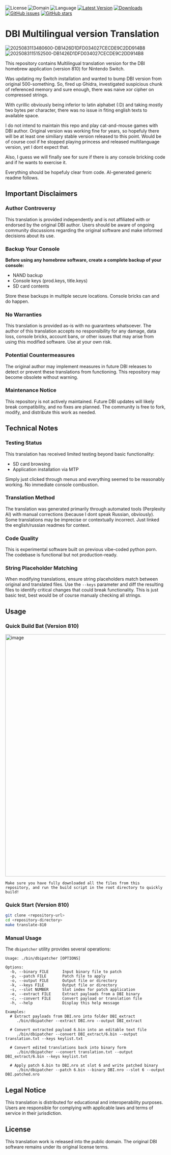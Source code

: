 ![License](https://img.shields.io/badge/license-GPLv2.0-brightgreen.svg)
![Domain](https://img.shields.io/badge/Software%20Development-blue.svg)
![Language](https://img.shields.io/badge/Language-C%20%2F%20C%2B%2B-lightgrey.svg)
[![Latest Version](https://img.shields.io/github/v/release/sskyNS/DBIPatcher?label=latest%20version&color=blue)](https://github.com/sskyNS/DBIPatcher/releases/latest)
[![Downloads](https://img.shields.io/github/downloads/sskyNS/DBIPatcher/total?color=6f42c1)](https://github.com/sskyNS/DBIPatcher/graphs/traffic)
[![GitHub issues](https://img.shields.io/github/issues/sskyNS/DBIPatcher?color=222222)](https://github.com/sskyNS/DBIPatcher/issues)
[![GitHub stars](https://img.shields.io/github/stars/sskyNS/DBIPatcher)](https://github.com/sskyNS/DBIPatcher/stargazers)

# DBI Multilingual version Translation
![2025083113480600-DB1426D1DFD034027CECDE9C2DD914B8](https://github.com/user-attachments/assets/8180edf0-c2eb-4573-b449-0f86138f5065)
![2025083115152500-DB1426D1DFD034027CECDE9C2DD914B8](https://github.com/user-attachments/assets/36725a1d-8a40-4a8c-919d-62972dbccfb0)

This repository contains Multilingual translation version for the DBI homebrew application (version 810) for Nintendo Switch.

Was updating my Switch installation and wanted to bump DBI version from original 500-something. So, fired up Ghidra, 
investigated suspicious chunk of referenced memory and sure enough, there was naive xor cipher on compressed strings.

With cyrillic obviously being inferior to latin alphabet (:D) and taking mostly two bytes per character, there was no 
issue in fiting english texts to available space.

I do not intend to maintain this repo and play cat-and-mouse games with DBI author. Original version was working fine 
for years, so hopefuly there will be at least one similiary stable version released to this point. Would be of course
cool if he stopped playing princess and released multilanguage version, yet I dont expect that.

Also, I guess we will finally see for sure if there is any console bricking code and if he wants to exercise it.

Everything should be hopefuly clear from code. AI-generated generic readme follows.

## Important Disclaimers

### Author Controversy
This translation is provided independently and is not affiliated with or endorsed by the original DBI author. Users should be aware of ongoing community discussions regarding the original software and make informed decisions about its use.

### Backup Your Console
**Before using any homebrew software, create a complete backup of your console:**
- NAND backup
- Console keys (prod.keys, title.keys)
- SD card contents

Store these backups in multiple secure locations. Console bricks can and do happen.

### No Warranties
This translation is provided as-is with no guarantees whatsoever. The author of this translation accepts no responsibility for any damage, data loss, console bricks, account bans, or other issues that may arise from using this modified software. Use at your own risk.

### Potential Countermeasures
The original author may implement measures in future DBI releases to detect or prevent these translations from functioning. This repository may become obsolete without warning.

### Maintenance Notice
This repository is not actively maintained. Future DBI updates will likely break compatibility, and no fixes are planned. The community is free to fork, modify, and distribute this work as needed.

## Technical Notes

### Testing Status
This translation has received limited testing beyond basic functionality:
- SD card browsing
- Application installation via MTP

Simply just clicked through menus and everything seemed to be reasonably working. No immediate console combustion.

### Translation Method
The translation was generated primarily through automated tools (Perplexity AI) with manual corrections (because I dont speak Russian, obviously). 
Some translations may be imprecise or contextually incorrect. Just linked the english/russian readmes for context.

### Code Quality
This is experimental software built on previous vibe-coded python porn. The codebase is functional but not production-ready.

### String Placeholder Matching
When modifying translations, ensure string placeholders match between original and translated files. Use the `--keys` parameter 
and diff the resulting files to identify critical changes that could break functionality. This is just basic test, best
would be of course manualy checking all strings.

## Usage
### Quick Build Bat (Version 810)

<img width="1479" height="760" alt="image" src="https://github.com/user-attachments/assets/c8c3599b-3060-47ca-a590-8579694b408e" />

```Make sure you have fully downloaded all the files from this repository, and run the build script in the root directory to quickly build!```

### Quick Start (Version 810)
```bash
git clone <repository-url>
cd <repository-directory>
make translate-810
```

### Manual Usage
The `dbipatcher` utility provides several operations:

```
Usage: ./bin/dbipatcher [OPTIONS]

Options:
  -b, --binary FILE      Input binary file to patch
  -p, --patch FILE       Patch file to apply
  -o, --output FILE      Output file or directory
  -k, --keys FILE        Output file or directory
  -s, --slot NUMBER      Slot index for patch application
  -e, --extract FILE     Extract payloads from a DBI binary
  -c, --convert FILE     Convert payload or translation file
  -h, --help             Display this help message

Examples:
  # Extract payloads from DBI.nro into folder DBI_extract
     ./bin/dbipatcher --extract DBI.nro --output DBI_extract

  # Convert extracted payload 6.bin into an editable text file
     ./bin/dbipatcher --convert DBI_extract/6.bin --output translation.txt --keys keylist.txt

  # Convert edited translations back into binary form
     ./bin/dbipatcher --convert translation.txt --output DBI_extract/6.bin --keys keylist.txt

  # Apply patch 6.bin to DBI.nro at slot 6 and write patched binary
     ./bin/dbipatcher --patch 6.bin --binary DBI.nro --slot 6 --output DBI.patched.nro
```

## Legal Notice

This translation is distributed for educational and interoperability purposes. Users are responsible for complying with applicable laws and terms of service in their jurisdiction.

## License

This translation work is released into the public domain. The original DBI software remains under its original license terms.
